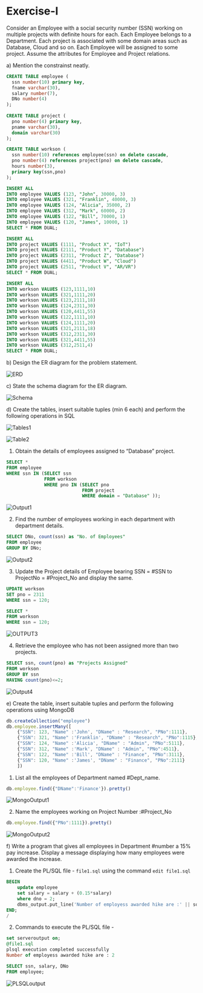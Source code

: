# Exercise-I
Consider an Employee with a social security number (SSN) working on multiple projects with definite hours for each. Each Employee belongs to a Department. Each project is associated with
some domain areas such as Database, Cloud and so on. Each Employee will be assigned to some project. Assume the attributes for Employee and Project relations. 

a) Mention the constrainst neatly.

```sql
CREATE TABLE employee (
  ssn number(10) primary key,
  fname varchar(30),
  salary number(7),
  DNo number(4)
);
  
CREATE TABLE project (
  pno number(4) primary key,
  pname varchar(30),
  domain varchar(30)
);

CREATE TABLE workson (
  ssn number(10) references employee(ssn) on delete cascade,
  pno number(4) references project(pno) on delete cascade,
  hours number(3),
  primary key(ssn,pno)
);

INSERT ALL
INTO employee VALUES (123, "John", 30000, 3)
INTO employee VALUES (321, "Franklin", 40000, 3)
INTO employee VALUES (124, "Alicia", 35000, 2)
INTO employee VALUES (312, "Mark", 60000, 2)
INTO employee VALUES (122, "Bill", 70000, 1)
INTO employee VALUES (120, "James", 10000, 1)
SELECT * FROM DUAL;

INSERT ALL 
INTO project VALUES (1111, "Product X", "IoT")
INTO project VALUES (2111, "Product Y", "Database")
INTO project VALUES (2311, "Product Z", "Database")
INTO project VALUES (4411, "Product W", "Cloud")
INTO project VALUES (2511, "Product V", "AR/VR")
SELECT * FROM DUAL;

INSERT ALL
INTO workson VALUES (123,1111,10)
INTO workson VALUES (321,1111,20)
INTO workson VALUES (123,2111,18)
INTO workson VALUES (124,2311,30)
INTO workson VALUES (120,4411,55)
INTO workson VALUES (122,1111,10)
INTO workson VALUES (124,1111,20)
INTO workson VALUES (321,2111,18)
INTO workson VALUES (312,2311,30)
INTO workson VALUES (321,4411,55)
INTO workson VALUES (312,2511,4)
SELECT * FROM DUAL;

```



b) Design the ER diagram for the problem statement.

![ERD](https://user-images.githubusercontent.com/67141217/212472698-b4a114c0-9013-41f4-9686-7c308daeee39.png)

c) State the schema diagram for the ER diagram. 

![Schema](https://user-images.githubusercontent.com/67141217/212472632-70f8ed97-48a0-4716-b7bb-e827df2ec33c.png)

d) Create the tables, insert suitable tuples (min 6 each) and perform the following operations in SQL

![Tables1](https://user-images.githubusercontent.com/67141217/212472796-c3a00fc6-e486-410e-a624-15f04c0178b2.png)

![Table2](https://user-images.githubusercontent.com/67141217/212473157-4fe4f740-8745-4a3e-91ec-247865f48cce.png)

 1. Obtain the details of employees assigned to “Database” project.

```sql 
SELECT *
FROM employee
WHERE ssn IN (SELECT ssn
              FROM workson
              WHERE pno IN (SELECT pno
                            FROM project
                            WHERE domain = "Database" ));
```

![Output1](https://user-images.githubusercontent.com/67141217/212472893-6279c293-84f0-425c-b3ed-4a55f31cfdf3.png)

 2. Find the number of employees working in each department with department details.

```sql
SELECT DNo, count(ssn) as "No. of Employees"
FROM employee
GROUP BY DNo;
```
![Output2](https://user-images.githubusercontent.com/67141217/212472969-35951b10-f402-4161-9a9a-7cafdc0b9f29.png)

 3. Update the Project details of Employee bearing SSN = #SSN to ProjectNo = #Project_No and display the same.

```sql
UPDATE workson
SET pno = 2311
WHERE ssn = 120;

SELECT *
FROM workson 
WHERE ssn = 120;
```

![OUTPUT3](https://user-images.githubusercontent.com/67141217/212473257-3df24579-fbce-4d17-a5fd-8d3586dde446.png)


 4. Retrieve the employee who has not been assigned more than two projects.
 
 ```sql
 SELECT ssn, count(pno) as "Projects Assigned"
FROM workson
GROUP BY ssn
HAVING count(pno)<=2;
 ```
 
 ![Output4](https://user-images.githubusercontent.com/67141217/212473313-81f25f9a-91fa-4a2e-ac23-420a9a845e6a.png)

 
e) Create the table, insert suitable tuples and perform the following operations using MongoDB

```javascript
db.createCollection("employee")
db.employee.insertMany([
    {"SSN": 123, "Name" :'John', "DName" : "Research", "PNo":1111},
    {"SSN": 321, "Name" :'Franklin', "DName" : "Research", "PNo":1115},
    {"SSN": 124, "Name" :'Alicia', "DName" : "Admin", "PNo":5111},
    {"SSN": 312, "Name" :'Mark', "DName" : "Admin", "PNo":4511},
    {"SSN": 122, "Name" :'Bill', "DName" : "Finance", "PNo":3111},
    {"SSN": 120, "Name" :'James', "DName" : "Finance", "PNo":2111}
    ])
```


1. List all the employees of Department named #Dept_name.

```javascript
db.employee.find({"DName":'Finance'}).pretty()
```

![MongoOutput1](https://user-images.githubusercontent.com/67141217/212474928-773a09b4-496a-4500-8930-511a7b59e3b1.png)

2. Name the employees working on Project Number :#Project_No

```javascript
db.employee.find({"PNo":1111}).pretty()
```

![MongoOutput2](https://user-images.githubusercontent.com/67141217/212474966-e457f2e9-0be0-412a-afc8-9ee452ca4f27.png)

f) Write a program that gives all employees in Department #number a 15% pay increase. Display a message displaying how many employees were awarded the increase.

1. Create the PL/SQL file - ```file1.sql``` using the command ```edit file1.sql```

```sql
BEGIN
    update employee
    set salary = salary + (0.15*salary)
    where dno = 2;
    dbms_output.put_line('Number of employess awarded hike are :' || sql%rowcount);
END;
/
```

2. Commands to execute the PL/SQL file -

```sql
set serveroutput on;
@file1.sql
plsql execution completed successfully
Number of employess awarded hike are : 2

SELECT ssn, salary, DNo
FROM employee;
```

![PLSQLoutput](https://user-images.githubusercontent.com/67141217/212475529-a6c0286c-2e8b-4469-aa31-89148d5b92f5.png)


